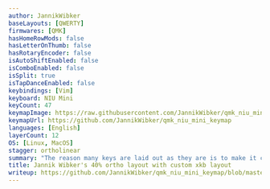 ```yaml
---
author: JannikWibker
baseLayouts: [QWERTY]
firmwares: [QMK]
hasHomeRowMods: false
hasLetterOnThumb: false
hasRotaryEncoder: false
isAutoShiftEnabled: false
isComboEnabled: false
isSplit: true
isTapDanceEnabled: false
keybindings: [Vim]
keyboard: NIU Mini
keyCount: 47
keymapImage: https://raw.githubusercontent.com/JannikWibker/qmk_niu_mini_keymap/master/layout.png
keymapUrl: https://github.com/JannikWibker/qmk_niu_mini_keymap
languages: [English]
layerCount: 12
OS: [Linux, MacOS]
stagger: ortholinear
summary: "The reason many keys are laid out as they are is to make it comfortable to access the most used keys with either both hands or sometimes only one hand on the keyboard. Most of the special characters that aren't normally part of qwerty are not going to be implemented on a keyboard level, they require a custom xkb layout"
title: Jannik Wibker's 40% ortho layout with custom xkb layout
writeup: https://github.com/JannikWibker/qmk_niu_mini_keymap/blob/master/readme.md
---
```

